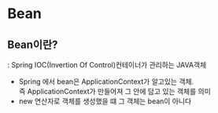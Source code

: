 # Bean
## Bean이란?  
: Spring IOC(Invertion Of Control)컨테이너가 관리하는 JAVA객체  
- Spring 에서 bean은 ApplicationContext가 알고있는 객체.  
 즉 ApplicationContext가 만들어져 그 안에 담고 있는 객체를 의미  
- new 연산자로 객체를 생성했을 떄 그 객체는 bean이 아니다